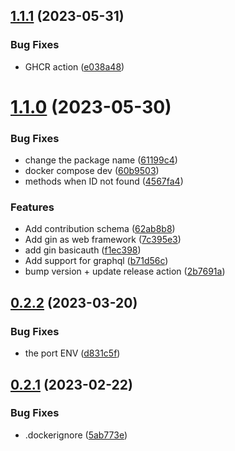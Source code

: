 ## [1.1.1](https://github.com/Pradumnasaraf/Contributors/compare/v1.1.0...v1.1.1) (2023-05-31)

### Bug Fixes

- GHCR action ([e038a48](https://github.com/Pradumnasaraf/Contributors/commit/e038a4801c3ff18bed95de215e98ee087c8c4e47))

# [1.1.0](https://github.com/Pradumnasaraf/Contributors/compare/v1.0.0...v1.1.0) (2023-05-30)

### Bug Fixes

- change the package name ([61199c4](https://github.com/Pradumnasaraf/Contributors/commit/61199c4b293619cfed25d708505c9be54ec89fcf))
- docker compose dev ([60b9503](https://github.com/Pradumnasaraf/Contributors/commit/60b9503663c830c8c264b4808873d2f4aba26d81))
- methods when ID not found ([4567fa4](https://github.com/Pradumnasaraf/Contributors/commit/4567fa444c27b68f9be56e24c2d9669e7d38a21a))

### Features

- Add contribution schema ([62ab8b8](https://github.com/Pradumnasaraf/Contributors/commit/62ab8b887d555bb60731ad18e4736039d7a3572b))
- Add gin as web framework ([7c395e3](https://github.com/Pradumnasaraf/Contributors/commit/7c395e38fc094db5f3cda5ae5613990248daa8f1))
- add gin basicauth ([f1ec398](https://github.com/Pradumnasaraf/Contributors/commit/f1ec39816fc144900764e95f436510ed8b88dcb8))
- Add support for graphql ([b71d56c](https://github.com/Pradumnasaraf/Contributors/commit/b71d56c42f90eb5c17071558a0fb83fe7ecf0e1d))
- bump version + update release action ([2b7691a](https://github.com/Pradumnasaraf/Contributors/commit/2b7691a2e797fbdd0efe915fd06dc4630b5893c3))

## [0.2.2](https://github.com/Pradumnasaraf/Contributors/compare/v0.2.1...v0.2.2) (2023-03-20)

### Bug Fixes

- the port ENV ([d831c5f](https://github.com/Pradumnasaraf/Contributors/commit/d831c5f50bc6c61b1a1c6fb9df91d0924452f8cd))

## [0.2.1](https://github.com/Pradumnasaraf/Contributors/compare/v0.2.0...v0.2.1) (2023-02-22)

### Bug Fixes

- .dockerignore ([5ab773e](https://github.com/Pradumnasaraf/Contributors/commit/5ab773ef6ad151a6ed7361478fc527a9f6c1b2fc))
